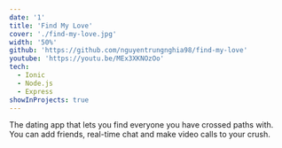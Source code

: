 ```yaml
---
date: '1'
title: 'Find My Love'
cover: './find-my-love.jpg'
width: '50%'
github: 'https://github.com/nguyentrungnghia98/find-my-love'
youtube: 'https://youtu.be/MEx3XKNOzOo'
tech:
  - Ionic
  - Node.js
  - Express
showInProjects: true
---
```


The dating app that lets you find everyone you have crossed paths with. You can add friends, real-time chat and make video calls to your crush.
